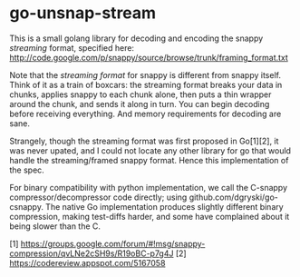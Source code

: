 go-unsnap-stream
================

This is a small golang library for decoding and encoding the snappy *streaming* format, specified here: http://code.google.com/p/snappy/source/browse/trunk/framing_format.txt

Note that the *streaming format* for snappy is different from snappy itself. Think of it as a train of boxcars: the streaming format breaks your data in chunks, applies snappy to each chunk alone, then puts a thin wrapper around the chunk, and sends it along in turn. You can begin decoding before receiving everything. And memory requirements for decoding are sane.

Strangely, though the streaming format was first proposed in Go[1][2], it was never upated, and I could not locate any other library for go that would handle the streaming/framed snappy format. Hence this implementation of the spec.

For binary compatibility with python implementation, we call the C-snappy compressor/decompressor code directly; using github.com/dgryski/go-csnappy. The native Go implementation produces slightly different binary compression, making test-diffs harder, and some have complained about it being slower than the C.

[1] https://groups.google.com/forum/#!msg/snappy-compression/qvLNe2cSH9s/R19oBC-p7g4J
[2] https://codereview.appspot.com/5167058
